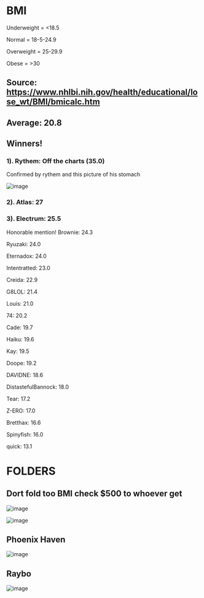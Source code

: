 # BMI

Underweight = <18.5

Normal = 18-5-24.9

Overweight = 25-29.9

Obese = >30

## Source: https://www.nhlbi.nih.gov/health/educational/lose_wt/BMI/bmicalc.htm

## Average: 20.8

## Winners!

### 1). Rythem: Off the charts (35.0)

Confirmed by rythem and this picture of his stomach

![image](https://user-images.githubusercontent.com/93102482/220803094-49b1c9f2-a57b-4405-aa10-e45821bc4eaf.png)

### 2). Atlas: 27

### 3). Electrum: 25.5

Honorable mention! Brownie: 24.3

Ryuzaki: 24.0

Eternadox: 24.0

Intentratted: 23.0

Creida: 22.9

G8LOL: 21.4 

Louis: 21.0

74: 20.2

Cade: 19.7

Haiku: 19.6

Kay: 19.5

Doope: 19.2

DAVIDNE: 18.6

DistastefulBannock: 18.0

Tear: 17.2

Z-ERO: 17.0

Bretthax: 16.6

Spinyfish: 16.0

quick: 13.1

# FOLDERS

## Dort fold too BMI check $500 to whoever get

![image](https://user-images.githubusercontent.com/93102482/220802198-3bdee9d8-cc42-44c3-af1e-b6fb366697ff.png)

![image](https://user-images.githubusercontent.com/93102482/220802232-c01126dc-06fa-4999-8ec4-77e03c1f4eba.png)

## Phoenix Haven 

![image](https://user-images.githubusercontent.com/93102482/220803298-b23cb818-73e7-491a-8d57-7e162abb2094.png)

## Raybo

![image](https://user-images.githubusercontent.com/93102482/220805582-e6e36549-cabf-4a47-aa53-5a170eee315c.png)

